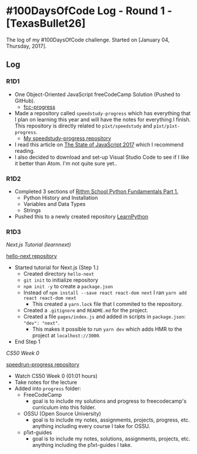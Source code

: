# #100DaysOfCode Log - Round 1 - [TexasBullet26]

The log of my #100DaysOfCode challenge. Started on [January 04, Thursday, 2017].

## Log

### R1D1
  - One Object-Oriented JavaScript freeCodeCamp Solution (Pushed to GitHub).
    - [fcc-progress](https://github.com/TexasBullet26/fcc-progress/tree/master/src/00-front-end-development/05-object-oriented-and-functional-programming/00-declare-javascript-objects-and-variables)
  - Made a repository called `speedstudy-progress` which has everything that I plan on learning this year and will have the notes for everything I finish. This repository is directly related to `p1xt/speedstudy` and `p1xt/p1xt-progress`.
    - [My speedstudy-progress repository](https://github.com/TexasBullet26/speedstudy-progress)
  - I read this article on [The State of JavaScript 2017](https://stateofjs.com/2017/introduction/) which I recommend reading.
  - I also decided to download and set-up Visual Studio Code to see if I like it better than Atom. I'm not quite sure yet..

### R1D2
  - Completed 3 sections of [Rithm School Python Fundamentals Part 1.](https://www.rithmschool.com/courses/python-fundamentals-part-1)
    - Python History and Installation
    - Variables and Data Types
    - Strings
  - Pushed this to a newly created repository [LearnPython](https://github.com/TexasBullet26/LearnPython)

### R1D3

*Next.js Tutorial (learnnext)*

[hello-next repository](https://github.com/TexasBullet26/hello-next)
  - Started tutorial for Next.js (Step 1.)
    - Created directory `hello-next`
    - `git init` to initialize repository
    - `npm init -y` to create a `package.json`
    - Instead of `npm install --save react react-dom next` I ran `yarn add react react-dom next`
      - This created a `yarn.lock` file that I commited to the repository.
    - Created a `.gitignore` and `README.md` for the project.
    - Created a file `pages/index.js` and added in scripts in `package.json`: `"dev": "next"`.
      - This makes it possible to run `yarn dev` which adds HMR to the project at `localhost://3000`.
  - End Step 1

*CS50 Week 0*

[speedrun-progress repository](https://github.com/TexasBullet26/speedrun-progress)
  - Watch CS50 Week 0 (01:01 hours)
  - Take notes for the lecture
  - Added into `progress` folder:
    - FreeCodeCamp
      - goal is to include my solutions and progress to freecodecamp's curriculum into this folder.
    - OSSU (Open Source University)
      - goal is to include my notes, assignments, projects, progress, etc. anything including every course I take for OSSU.
    - p1xt-guides
      - goal is to include my notes, solutions, assignments, projects, etc. anything including the p1xt-guides I take.
